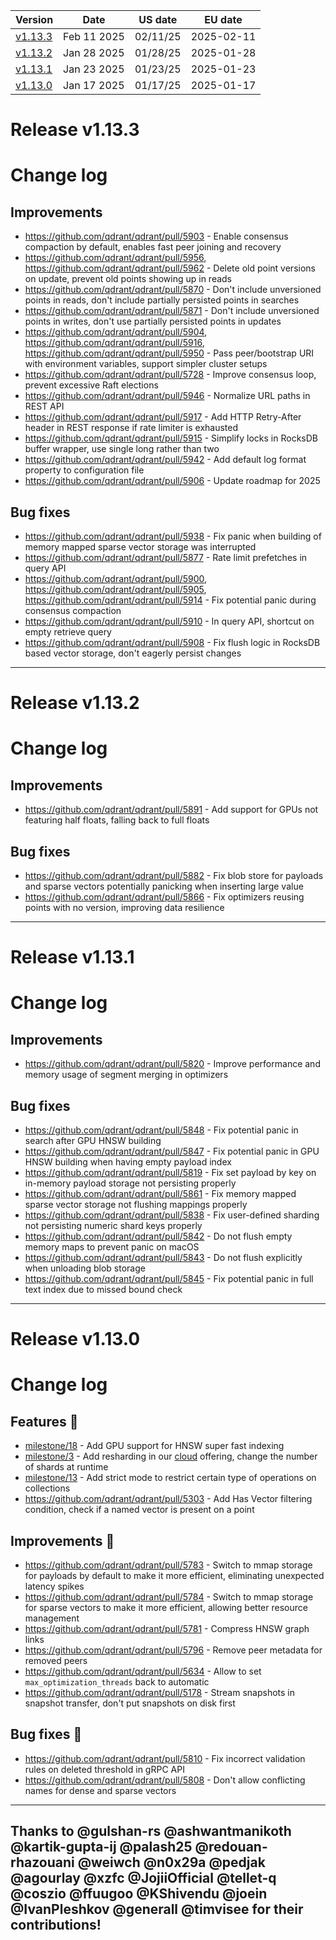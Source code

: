 | Version | Date | US date | EU date |
| ------- | ---- | ------- | ------- |
| [v1.13.3](qdrant-v1.13.md#release-v1133) | Feb 11 2025 | 02/11/25 | 2025-02-11 |
| [v1.13.2](qdrant-v1.13.md#release-v1132) | Jan 28 2025 | 01/28/25 | 2025-01-28 |
| [v1.13.1](qdrant-v1.13.md#release-v1131) | Jan 23 2025 | 01/23/25 | 2025-01-23 |
| [v1.13.0](qdrant-v1.13.md#release-v1130) | Jan 17 2025 | 01/17/25 | 2025-01-17 |



# Release v1.13.3
# Change log

## Improvements

- https://github.com/qdrant/qdrant/pull/5903 - Enable consensus compaction by default, enables fast peer joining and recovery
- https://github.com/qdrant/qdrant/pull/5956, https://github.com/qdrant/qdrant/pull/5962 - Delete old point versions on update, prevent old points showing up in reads
- https://github.com/qdrant/qdrant/pull/5870 - Don't include unversioned points in reads, don't include partially persisted points in searches
- https://github.com/qdrant/qdrant/pull/5871 - Don't include unversioned points in writes, don't use partially persisted points in updates
- https://github.com/qdrant/qdrant/pull/5904, https://github.com/qdrant/qdrant/pull/5916, https://github.com/qdrant/qdrant/pull/5950 - Pass peer/bootstrap URI with environment variables, support simpler cluster setups
- https://github.com/qdrant/qdrant/pull/5728 - Improve consensus loop, prevent excessive Raft elections
- https://github.com/qdrant/qdrant/pull/5946 - Normalize URL paths in REST API
- https://github.com/qdrant/qdrant/pull/5917 - Add HTTP Retry-After header in REST response if rate limiter is exhausted
- https://github.com/qdrant/qdrant/pull/5915 - Simplify locks in RocksDB buffer wrapper, use single long rather than two
- https://github.com/qdrant/qdrant/pull/5942 - Add default log format property to configuration file
- https://github.com/qdrant/qdrant/pull/5906 - Update roadmap for 2025


## Bug fixes

- https://github.com/qdrant/qdrant/pull/5938 - Fix panic when building of memory mapped sparse vector storage was interrupted
- https://github.com/qdrant/qdrant/pull/5877 - Rate limit prefetches in query API
- https://github.com/qdrant/qdrant/pull/5900, https://github.com/qdrant/qdrant/pull/5905, https://github.com/qdrant/qdrant/pull/5914 - Fix potential panic during consensus compaction
- https://github.com/qdrant/qdrant/pull/5910 - In query API, shortcut on empty retrieve query
- https://github.com/qdrant/qdrant/pull/5908 - Fix flush logic in RocksDB based vector storage, don't eagerly persist changes

-----
# Release v1.13.2
# Change log

## Improvements

- https://github.com/qdrant/qdrant/pull/5891 - Add support for GPUs not featuring half floats, falling back to full floats

## Bug fixes

- https://github.com/qdrant/qdrant/pull/5882 - Fix blob store for payloads and sparse vectors potentially panicking when inserting large value
- https://github.com/qdrant/qdrant/pull/5866 - Fix optimizers reusing points with no version, improving data resilience
-----
# Release v1.13.1
# Change log

## Improvements

- https://github.com/qdrant/qdrant/pull/5820 - Improve performance and memory usage of segment merging in optimizers

## Bug fixes

- https://github.com/qdrant/qdrant/pull/5848 - Fix potential panic in search after GPU HNSW building
- https://github.com/qdrant/qdrant/pull/5847 - Fix potential panic in GPU HNSW building when having empty payload index
- https://github.com/qdrant/qdrant/pull/5819 - Fix set payload by key on in-memory payload storage not persisting properly
- https://github.com/qdrant/qdrant/pull/5861 - Fix memory mapped sparse vector storage not flushing mappings properly
- https://github.com/qdrant/qdrant/pull/5838 - Fix user-defined sharding not persisting numeric shard keys properly
- https://github.com/qdrant/qdrant/pull/5842 - Do not flush empty memory maps to prevent panic on macOS
- https://github.com/qdrant/qdrant/pull/5843 - Do not flush explicitly when unloading blob storage
- https://github.com/qdrant/qdrant/pull/5845 - Fix potential panic in full text index due to missed bound check

-----
# Release v1.13.0
# Change log

## Features 🎨

- [milestone/18](https://github.com/qdrant/qdrant/milestone/18) - Add GPU support for HNSW super fast indexing
- [milestone/3](https://github.com/qdrant/qdrant/milestone/3) - Add resharding in our [cloud](https://qdrant.tech/documentation/cloud-intro/) offering, change the number of shards at runtime
- [milestone/13](https://github.com/qdrant/qdrant/milestone/13) - Add strict mode to restrict certain type of operations on collections
- https://github.com/qdrant/qdrant/pull/5303 - Add Has Vector filtering condition, check if a named vector is present on a point

## Improvements 🚀

- https://github.com/qdrant/qdrant/pull/5783 - Switch to mmap storage for payloads by default to make it more efficient, eliminating unexpected latency spikes
- https://github.com/qdrant/qdrant/pull/5784 - Switch to mmap storage for sparse vectors to make it more efficient, allowing better resource management
- https://github.com/qdrant/qdrant/pull/5781 - Compress HNSW graph links
- https://github.com/qdrant/qdrant/pull/5796 - Remove peer metadata for removed peers
- https://github.com/qdrant/qdrant/pull/5634 - Allow to set `max_optimization_threads` back to automatic
- https://github.com/qdrant/qdrant/pull/5178 - Stream snapshots in snapshot transfer, don't put snapshots on disk first

## Bug fixes 💢

- https://github.com/qdrant/qdrant/pull/5810 - Fix incorrect validation rules on deleted threshold in gRPC API
- https://github.com/qdrant/qdrant/pull/5808 - Don't allow conflicting names for dense and sparse vectors

---

Thanks to @gulshan-rs @ashwantmanikoth @kartik-gupta-ij @palash25 @redouan-rhazouani @weiwch @n0x29a @pedjak @agourlay @xzfc @JojiiOfficial @tellet-q @coszio @ffuugoo @KShivendu @joein @IvanPleshkov @generall @timvisee for their contributions!
-----

